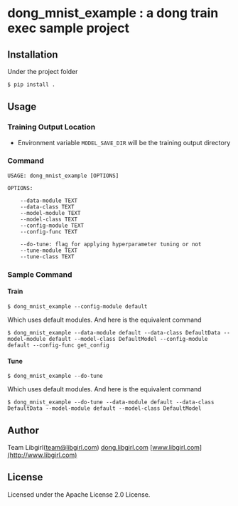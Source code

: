 # dong_mnist_example : a dong train exec sample project
## Installation
Under the project folder
```sh
$ pip install .
```

## Usage
### Training Output Location
- Environment variable ```MODEL_SAVE_DIR``` will be the training output directory
### Command
```shell
USAGE: dong_mnist_example [OPTIONS]

OPTIONS:

    --data-module TEXT
    --data-class TEXT
    --model-module TEXT
    --model-class TEXT
    --config-module TEXT
    --config-func TEXT
    
    --do-tune: flag for applying hyperparameter tuning or not
    --tune-module TEXT
    --tune-class TEXT

```
### Sample Command
#### Train
```shell
$ dong_mnist_example --config-module default 
```
Which uses default modules.
And here is the equivalent command
```shell
$ dong_mnist_example --data-module default --data-class DefaultData --model-module default --model-class DefaultModel --config-module default --config-func get_config 
```
#### Tune
```shell
$ dong_mnist_example --do-tune
```
Which uses default modules.
And here is the equivalent command
```shell
$ dong_mnist_example --do-tune --data-module default --data-class DefaultData --model-module default --model-class DefaultModel
```
## Author
Team Libgirl(team@libgirl.com)
[dong.libgirl.com](http://dong.libgirl.com)
[www.libgirl.com](http://www.libgirl.com)

## License
Licensed under the Apache License 2.0 License.
